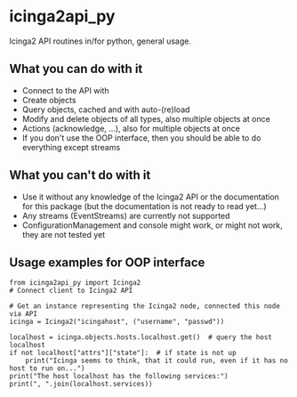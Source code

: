 icinga2api_py
===============

Icinga2 API routines in/for python, general usage.

## What you can do with it
- Connect to the API with 
- Create objects
- Query objects, cached and with auto-(re)load
- Modify and delete objects of all types, also multiple objects at once
- Actions (acknowledge, ...), also for multiple objects at once
- If you don't use the OOP interface, then you should be able to do everything except streams

## What you can't do with it
- Use it without any knowledge of the Icinga2 API or the documentation for this package
 (but the documentation is not ready to read yet...)
- Any streams (EventStreams) are currently not supported
- ConfigurationManagement and console might work, or might not work, they are not tested yet
 
## Usage examples for OOP interface

```
from icinga2api_py import Icinga2
# Connect client to Icinga2 API

# Get an instance representing the Icinga2 node, connected this node via API
icinga = Icinga2("icingahost", ("username", "passwd"))

localhost = icinga.objects.hosts.localhost.get()  # query the host localhost
if not localhost["attrs"]["state"]:  # if state is not up
    print("Icinga seems to think, that it could run, even if it has no host to run on...")
print("The host localhost has the following services:")
print(", ".join(localhost.services))
```
 
